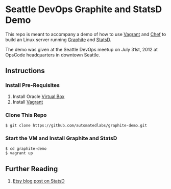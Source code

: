 # Seattle DevOps Graphite and StatsD Demo

This repo is meant to accompany a demo of how to use [Vagrant][] and [Chef][] to build an Linux server running [Graphite][] and [StatsD][].

The demo was given at the Seattle DevOps meetup on July 31st, 2012 at OpsCode headquarters in downtown Seattle.


## Instructions
### Install Pre-Requisites
1. Install Oracle [Virtual Box][]
2. Install [Vagrant][]

### Clone This Repo

````
$ git clone https://github.com/automatedlabs/graphite-demo.git
````

### Start the VM and Install Graphite and StatsD

````
$ cd graphite-demo
$ vagrant up
````

## Further Reading
1. [Etsy blog post on StatsD][EtsyStatsD]

[Vagrant]: http://vagrantup.com/
[Chef]: http://www.opscode.com/
[Graphite]: http://graphite.wikidot.com/
[StatsD]: https://github.com/etsy/statsd/
[Virtual Box]: https://www.virtualbox.org/wiki/Downloads
[EtsyStatsD]: http://codeascraft.etsy.com/2011/02/15/measure-anything-measure-everything/
